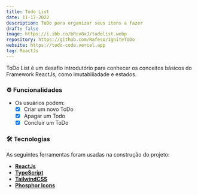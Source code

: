 ```yaml
---
title: Todo List
date: 11-17-2022
description: ToDo para organizar seus itens a fazer
draft: false
image: https://i.ibb.co/bRcv8xJ/todolist.webp
repository: https://github.com/Rafeso/IgniteToDo
website: https://todo-code.vercel.app
tag: ReactJs
---
```


ToDo List é um desafio introdutório para conhecer os conceitos básicos do Framework ReactJs, como imutabiliadade e estados.

### ⚙️ Funcionalidades

- Os usuários podem:
  - [x] Criar um novo ToDo
  - [x] Apagar um Todo
  - [x] Concluir um ToDo

### 🛠 Tecnologias

As seguintes ferramentas foram usadas na construção do projeto:

- **[ReactJs](https://pt-br.reactjs.org/)**
- **[TypeScript](https://www.typescriptlang.org/)**
- **[TailwindCSS](https://tailwindcss.com/)**
- **[Phosphor Icons](https://phosphoricons.com/)**
